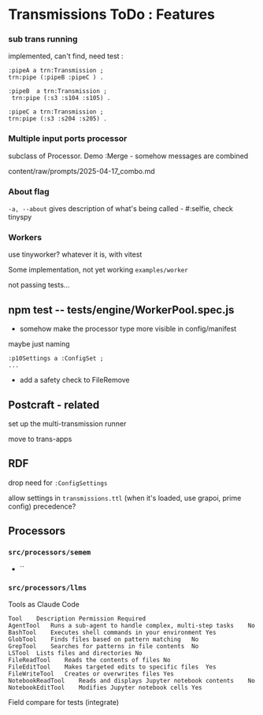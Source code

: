 # Transmissions ToDo : Features

### sub trans running

implemented, can't find, need test :

```turtle
:pipeA a trn:Transmission ;
trn:pipe (:pipeB :pipeC ) .

:pipeB  a trn:Transmission ;
 trn:pipe (:s3 :s104 :s105) .

:pipeC a trn:Transmission ;
trn:pipe (:s3 :s204 :s205) .
```

### Multiple input ports processor

subclass of Processor. Demo :Merge - somehow messages are combined

content/raw/prompts/2025-04-17_combo.md

### About flag

`-a, --about` gives description of what's being called - #:selfie, check tinyspy



### Workers

use tinyworker? whatever it is, with vitest

Some implementation, not yet working `examples/worker`

not passing tests...

npm test -- tests/engine/WorkerPool.spec.js
---

* somehow make the processor type more visible in config/manifest

maybe just naming
```turtle
:p10Settings a :ConfigSet ;
...
```


* add a safety check to FileRemove

## Postcraft - related

set up the multi-transmission runner

move to trans-apps



## RDF

drop need for `:ConfigSettings`

allow settings in `transmissions.ttl`
(when it's loaded, use grapoi, prime config)
precedence?

## Processors

### `src/processors/semem`

* ``

### `src/processors/llms`


Tools as Claude Code
```
Tool	Description	Permission Required
AgentTool	Runs a sub-agent to handle complex, multi-step tasks	No
BashTool	Executes shell commands in your environment	Yes
GlobTool	Finds files based on pattern matching	No
GrepTool	Searches for patterns in file contents	No
LSTool	Lists files and directories	No
FileReadTool	Reads the contents of files	No
FileEditTool	Makes targeted edits to specific files	Yes
FileWriteTool	Creates or overwrites files	Yes
NotebookReadTool	Reads and displays Jupyter notebook contents	No
NotebookEditTool	Modifies Jupyter notebook cells	Yes
```

Field compare for tests (integrate)
